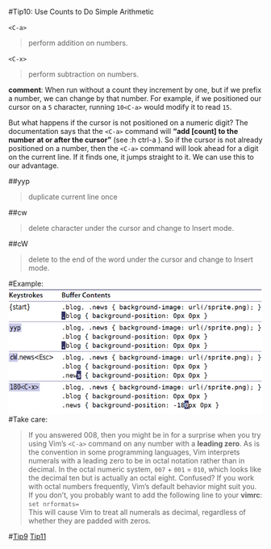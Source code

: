 #Tip10: Use Counts to Do Simple Arithmetic  
  
  
`<C-a>`  
>perform addition on numbers.  
  
`<C-x>`  
>perform subtraction on numbers.  
   
   
**comment**: When run without a count they increment by one, but if we prefix a number, we can change by that number. For example, if we positioned our cursor on a `5` character, running `10<C-a>` would modify it to read `15`.  
  

But what happens if the cursor is not positioned on a numeric digit? The documentation says that the `<C-a>` command will **“add [count] to the number at or after the cursor”** (see :h ctrl-a ). So if the cursor is not already positioned on a number, then the `<C-a>` command will look ahead for a digit on the current line. If it finds one, it jumps straight to it. We can use this to our advantage. 
  
##yyp  
>duplicate current line once  
  
##cw  
>delete character under the cursor and change to Insert mode.  
  
##cW  
>delete to the end of the word under the cursor and change to Insert mode.  
  
#Example:  
![tip10](images/tip10.png)  
#Take care:  
>If you answered 008, then you might be in for a surprise when you try using Vim’s `<C-a>` command on any number with a ****leading zero****. As is the convention in some programming languages, Vim interprets numerals with a leading zero to be in octal notation rather than in decimal. In the octal numeric system, `007` + `001` = `010`, which looks like the decimal ten but is actually an octal eight. Confused? If you work with octal numbers frequently, Vim’s default behavior might suit you. If you don’t, you probably want to add the following line to your **vimrc**:  
`set nrformats=`  
This will cause Vim to treat all numerals as decimal, regardless of whether they are padded with zeros.  
  
#[Tip9](tip9.md) [Tip11](tip11.md)
